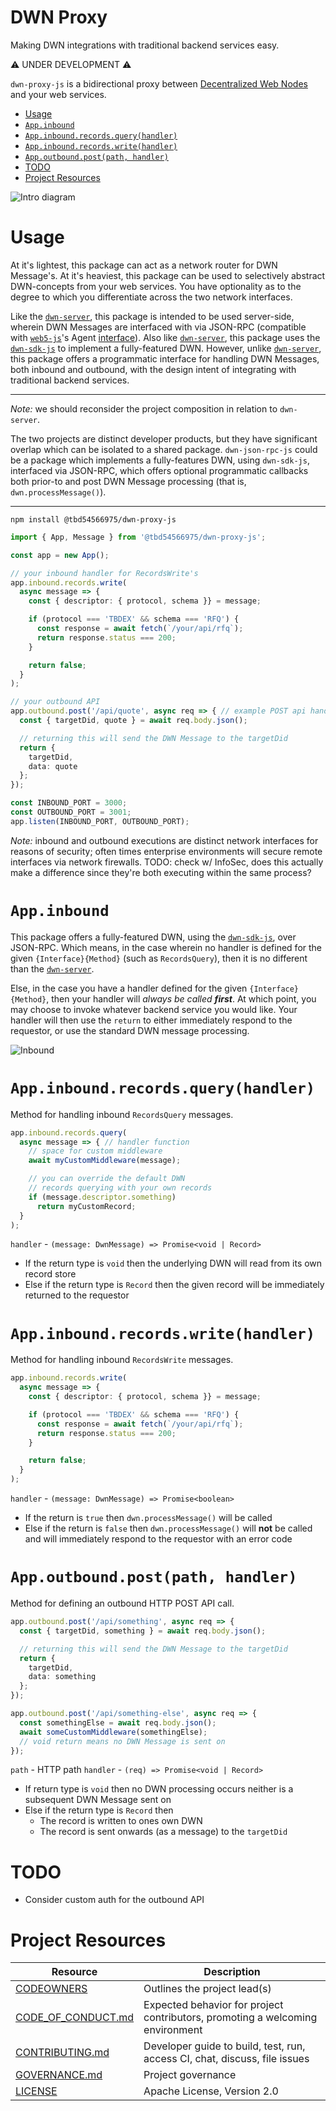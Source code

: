 # DWN Proxy <!-- omit in toc -->

Making DWN integrations with traditional backend services easy.

⚠️ UNDER DEVELOPMENT ⚠️

`dwn-proxy-js` is a bidirectional proxy between [Decentralized Web Nodes](https://identity.foundation/decentralized-web-node/spec) and your web services.

* [Usage](#usage)
* [`App.inbound`](#appinbound)
* [`App.inbound.records.query(handler)`](#appinboundrecordsqueryhandler)
* [`App.inbound.records.write(handler)`](#appinboundrecordswritehandler)
* [`App.outbound.post(path, handler)`](#appoutboundpostpath-handler)
* [TODO](#todo)
* [Project Resources](#project-resources)


![Intro diagram](./images/intro.png)

# Usage

At it's lightest, this package can act as a network router for DWN Message's. At it's heaviest, this package can be used to selectively abstract DWN-concepts from your web services. You have optionality as to the degree to which you differentiate across the two network interfaces.

Like the [`dwn-server`](https://github.com/TBD54566975/dwn-server), this package is intended to be used server-side, wherein DWN Messages are interfaced with via JSON-RPC (compatible with [`web5-js`](https://github.com/TBD54566975/web5-js)'s Agent [interface](https://github.com/TBD54566975/web5-js/tree/main/packages/web5-agent)). Also like [`dwn-server`](https://github.com/TBD54566975/dwn-server), this package uses the [`dwn-sdk-js`](https://github.com/TBD54566975/dwn-sdk-js) to implement a fully-featured DWN. However, unlike [`dwn-server`](https://github.com/TBD54566975/dwn-server), this package offers a programmatic interface for handling DWN Messages, both inbound and outbound, with the design intent of integrating with traditional backend services.

---

*Note:* we should reconsider the project composition in relation to `dwn-server`.

The two projects are distinct developer products, but they have significant overlap which can be isolated to a shared package. `dwn-json-rpc-js` could be a package which implements a fully-features DWN, using `dwn-sdk-js`, interfaced via JSON-RPC, which offers optional programmatic callbacks both prior-to and post DWN Message processing (that is, `dwn.processMessage()`).

---

```cli
npm install @tbd54566975/dwn-proxy-js
```

```typescript
import { App, Message } from '@tbd54566975/dwn-proxy-js';

const app = new App();

// your inbound handler for RecordsWrite's
app.inbound.records.write(
  async message => {
    const { descriptor: { protocol, schema }} = message;

    if (protocol === 'TBDEX' && schema === 'RFQ') {
      const response = await fetch(`/your/api/rfq`);
      return response.status === 200;
    }

    return false;
  }
);

// your outbound API
app.outbound.post('/api/quote', async req => { // example POST api handler
  const { targetDid, quote } = await req.body.json();

  // returning this will send the DWN Message to the targetDid
  return { 
    targetDid,
    data: quote
  };
});

const INBOUND_PORT = 3000;
const OUTBOUND_PORT = 3001;
app.listen(INBOUND_PORT, OUTBOUND_PORT);
```

*Note:* inbound and outbound executions are distinct network interfaces for reasons of security; often times enterprise environments will secure remote interfaces via network firewalls. TODO: check w/ InfoSec, does this actually make a difference since they're both executing within the same process?

# `App.inbound`

This package offers a fully-featured DWN, using the [`dwn-sdk-js`](https://github.com/TBD54566975/dwn-sdk-js), over JSON-RPC. Which means, in the case wherein no handler is defined for the given `{Interface}{Method}` (such as `RecordsQuery`), then it is no different than the [`dwn-server`](https://github.com/TBD54566975/dwn-server).

Else, in the case you have a handler defined for the given `{Interface}{Method}`, then your handler will *always be called **first***. At which point, you may choose to invoke whatever backend service you would like. Your handler will then use the `return` to either immediately respond to the requestor, or use the standard DWN message processing.

![Inbound](images/inbound.png)

# `App.inbound.records.query(handler)`

Method for handling inbound `RecordsQuery` messages.

```typescript
app.inbound.records.query(
  async message => { // handler function
    // space for custom middleware
    await myCustomMiddleware(message);

    // you can override the default DWN 
    // records querying with your own records
    if (message.descriptor.something)
      return myCustomRecord;
  }
);
```

`handler` - `(message: DwnMessage) => Promise<void | Record>`
  - If the return type is `void` then the underlying DWN will read from its own record store
  - Else if the return type is `Record` then the given record will be immediately returned to the requestor

# `App.inbound.records.write(handler)`

Method for handling inbound `RecordsWrite` messages.

```typescript
app.inbound.records.write(
  async message => {
    const { descriptor: { protocol, schema }} = message;

    if (protocol === 'TBDEX' && schema === 'RFQ') {
      const response = await fetch(`/your/api/rfq`);
      return response.status === 200;
    }

    return false;
  }
);
```

`handler` - `(message: DwnMessage) => Promise<boolean>`
  - If the return is `true` then `dwn.processMessage()` will be called
  - Else if the return is `false` then `dwn.processMessage()` will **not** be called and will immediately respond to the requestor with an error code

# `App.outbound.post(path, handler)`

Method for defining an outbound HTTP POST API call.

```typescript
app.outbound.post('/api/something', async req => {
  const { targetDid, something } = await req.body.json();

  // returning this will send the DWN Message to the targetDid
  return { 
    targetDid,
    data: something
  };
});

app.outbound.post('/api/something-else', async req => {
  const somethingElse = await req.body.json();
  await someCustomMiddleware(somethingElse);
  // void return means no DWN Message is sent on
});
```

`path` - HTTP path 
`handler` - `(req) => Promise<void | Record>`
  - If return type is `void` then no DWN processing occurs neither is a subsequent DWN Message sent on
  - Else if the return type is `Record` then
    - The record is written to ones own DWN
    - The record is sent onwards (as a message) to the `targetDid`

# TODO

- Consider custom auth for the outbound API

# Project Resources

| Resource                                   | Description                                                                   |
| ------------------------------------------ | ----------------------------------------------------------------------------- |
| [CODEOWNERS](./CODEOWNERS)                 | Outlines the project lead(s)                                                  |
| [CODE_OF_CONDUCT.md](./CODE_OF_CONDUCT.md) | Expected behavior for project contributors, promoting a welcoming environment |
| [CONTRIBUTING.md](./CONTRIBUTING.md)       | Developer guide to build, test, run, access CI, chat, discuss, file issues    |
| [GOVERNANCE.md](./GOVERNANCE.md)           | Project governance                                                            |
| [LICENSE](./LICENSE)                       | Apache License, Version 2.0                                                   |